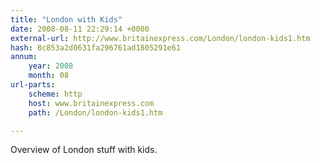 ```yaml
---
title: "London with Kids"
date: 2008-08-11 22:29:14 +0000
external-url: http://www.britainexpress.com/London/london-kids1.htm
hash: 8c853a2d0631fa296761ad1805291e61
annum:
    year: 2008
    month: 08
url-parts:
    scheme: http
    host: www.britainexpress.com
    path: /London/london-kids1.htm

---
```


Overview of London stuff with kids.
